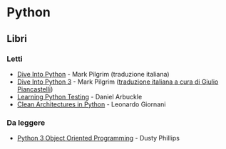 # Python

## Libri

### Letti

- [Dive Into Python](https://www.goodreads.com/book/show/24038.Dive_Into_Python) - Mark Pilgrim (traduzione italiana)
- [Dive Into Python 3](https://diveintopython3.problemsolving.io/) - Mark Pilgrim ([traduzione italiana a cura di Giulio Piancastelli](http://gpiancastelli.altervista.org/dip3-it/))
- [Learning Python Testing](https://www.goodreads.com/book/show/24159070-learning-python-testing) - Daniel Arbuckle
- [Clean Architectures in Python](https://www.goodreads.com/book/show/43347928-clean-architectures-in-python) - Leonardo Giornani

### Da leggere

-  [Python 3 Object Oriented Programming](https://www.goodreads.com/book/show/8679996-python-3-object-oriented-programming) - Dusty Phillips

